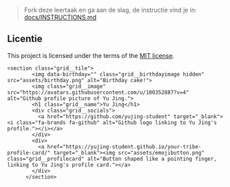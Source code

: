 > Fork deze leertaak en ga aan de slag, de instructie vind je in: [docs/INSTRUCTIONS.md](docs/INSTRUCTIONS.md)

## Licentie

This project is licensed under the terms of the [MIT license](./LICENSE).




```
<section class="grid__tile">
        <img data-birthday="" class="grid__birthdayimage hidden" src="assets/birthday.png" alt="Birthday cake!">
        <img class="grid__image" src="https://avatars.githubusercontent.com/u/100352887?v=4" alt="Github profile picture of Yu Jing.">
        <h1 class="grid__name">Yu Jing</h1>
        <div class="grid__socials">
          <a href="https://github.com/yujing-student" target="_blank"><i class="fa-brands fa-github" alt="Github logo linking to Yu Jing's profile."></i></a>
        </div>
        <div>
          <a href="https://yujing-student.github.io/your-tribe-profile-card/" target="_blank"><img src="assets/emojibutton.png" class="grid__profilecard" alt="Button shaped like a pointing finger, linking to Yu Jing's profile card."></a>
        </div>
      </section>
```
